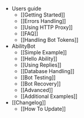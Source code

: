 * Users guide
    * [[Getting Started]]
    * [[Errors Handling]]
    * [[Using HTTP Proxy]]
    * [[FAQ]]
    * [[Handling Bot Tokens]]
* AbilityBot
    * [[Simple Example]]
    * [[Hello Ability]]
    * [[Using Replies]]
    * [[Database Handling]]
    * [[Bot Testing]]
    * [[Bot Recovery]]
    * [[Advanced]]
    * [[Additional Examples]]
* [[Changelog]]
    * [[How To Update]]